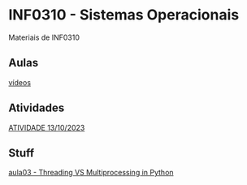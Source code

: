 # INF0310 - Sistemas Operacionais
Materiais de INF0310

## Aulas
[vídeos](https://drive.google.com/drive/folders/13yPE7sOWP3H-XK_Lh3zdA6WMV-2LYMVA?usp=sharing)

## Atividades
[ATIVIDADE 13/10/2023]()

## Stuff
[aula03 - Threading VS Multiprocessing in Python](https://youtu.be/AZnGRKFUU0c?si=EdBny08y9OiJhAVs)
